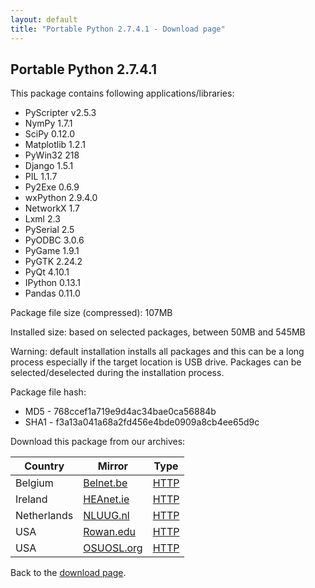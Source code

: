 ```yaml
---
layout: default
title: "Portable Python 2.7.4.1 - Download page"
---
```

## Portable Python 2.7.4.1

This package contains following applications/libraries:

* PyScripter v2.5.3
* NymPy 1.7.1
* SciPy 0.12.0
* Matplotlib 1.2.1
* PyWin32 218
* Django 1.5.1
* PIL 1.1.7
* Py2Exe 0.6.9
* wxPython 2.9.4.0
* NetworkX 1.7
* Lxml 2.3
* PySerial 2.5
* PyODBC 3.0.6
* PyGame 1.9.1
* PyGTK 2.24.2
* PyQt 4.10.1
* IPython 0.13.1
* Pandas 0.11.0

Package file size (compressed): 107MB

Installed size: based on selected packages, between 50MB and 545MB

Warning: default installation installs all packages and this can be a long process especially if the target location is USB drive. Packages can be selected/deselected during the installation process.

Package file hash:
* MD5 - 768ccef1a719e9d4ac34bae0ca56884b
* SHA1 - f3a13a041a68a2fd456e4bde0909a8cb4ee65d9c

Download this package from our archives:

| Country | Mirror | Type |
|-------------|------------|----------|
| Belgium | [Belnet.be](http://www.belnet.be) | [HTTP](http://ftp.belnet.be/PortablePython/)|
| Ireland | [HEAnet.ie](http://www.HEAnet.ie) | [HTTP](http://ftp.heanet.ie/pub/portablepython/)|
| Netherlands | [NLUUG.nl](http://www.NLUUG.nl) | [HTTP](http://ftp.nluug.nl/languages/python/portablepython/)|
| USA | [Rowan.edu](http://www.Rowan.edu) | [HTTP](http://elvis.rowan.edu/mirrors/portablepython/)|
| USA | [OSUOSL.org](http://osuosl.org/) | [HTTP](http://ftp.osuosl.org/pub/portablepython/)|

Back to the [download page]({{site.url}}/wiki/Download/).
